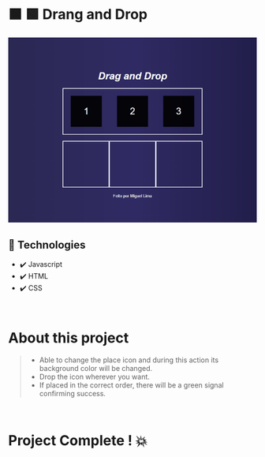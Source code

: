 

# ⬛ 🟩 Drang and Drop



<div align="center">
     
<img src="Animação4.gif">       

</div>
   
  
## 🚀 Technologies
   - ✔️ Javascript
   - ✔️ HTML
   - ✔️ CSS
    
  <br>
  
  # About this project 
  > - Able to change the place icon and during this action its background color will be changed.
  > - Drop the icon wherever you want.
  > - If placed in the correct order, there will be a green signal confirming success.

<br>

# Project Complete ! 💥

    
    
    
    
    
    
    
    
    
    
    
    
    
    
    
    
    
    

